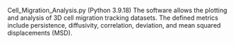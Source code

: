 Cell_Migration_Analysis.py (Python 3.9.18) The software allows the plotting and analysis of 3D cell migration tracking datasets. The defined metrics include persistence, diffusivity, correlation, deviation, and mean squared displacements (MSD).

